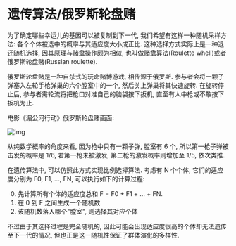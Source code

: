 # 遗传算法/俄罗斯轮盘赌

为了确定哪些幸运儿的基因可以被复制到下一代, 我们希望有这样一种随机采样方法: 各个个体被选中的概率与其适应度大小成正比. 这种选择方式实际上是一种退还随机选择, 因其原理与赌盘操作颇为相似, 也叫做赌盘算法(Roulette whell)或者俄罗斯轮盘赌(Russian roulette).

俄罗斯轮盘赌是一种自杀式的玩命赌博游戏, 相传源于俄罗斯. 参与者会将一颗子弹塞入左轮手枪弹巢的六个膛室中的一个, 然后关上弹巢将其快速旋转. 在旋转停止后, 参与者需轮流将把枪口对准自己的脑袋按下扳机, 直至有人中枪或不敢按下扳机为止.

电影《湄公河行动》俄罗斯轮盘赌画面:

![img](/img/ga/russian_roulette/russian_roulette.png)

从纯数学概率的角度来看, 因为枪中只有一颗子弹, 膛室有 6 个, 所以第一枪子弹被击发的概率是 1/6, 若第一枪未被激发, 第二枪的激发概率则增加至 1/5, 依次类推.

在遗传算法中, 可以仿照此方式实现比例选择算法. 考虑有 N 个个体, 它们的适应度分别为 F0, F1, ..., FN, 可以执行如下的计算过程:

0. 先计算所有个体的适应度总和 F = F0 + F1 + ... + FN.
0. 在 0 到 F 之间生成一个随机数
0. 该随机数落入哪个"膛室", 则选择其对应个体

不过由于其选择过程是完全随机的, 因此可能会出现适应度很高的个体却无法遗传至下一代的情况, 但也正是这一随机性保证了群体演化的多样性.
